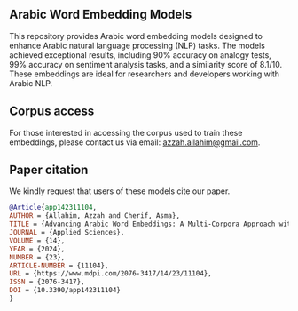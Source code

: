 ## Arabic Word Embedding Models

This repository provides Arabic word embedding models designed to enhance Arabic natural language processing (NLP) tasks. The models achieved exceptional results, including 90% accuracy on analogy tests, 99% accuracy on sentiment analysis tasks, and a similarity score of 8.1/10. These embeddings are ideal for researchers and developers working with Arabic NLP. 


## Corpus access
For those interested in accessing the corpus used to train these embeddings, please contact us via email: azzah.allahim@gmail.com.



## Paper citation
We kindly request that users of these models cite our paper. 
```bibtex
@Article{app142311104,
AUTHOR = {Allahim, Azzah and Cherif, Asma},
TITLE = {Advancing Arabic Word Embeddings: A Multi-Corpora Approach with Optimized Hyperparameters and Custom Evaluation},
JOURNAL = {Applied Sciences},
VOLUME = {14},
YEAR = {2024},
NUMBER = {23},
ARTICLE-NUMBER = {11104},
URL = {https://www.mdpi.com/2076-3417/14/23/11104},
ISSN = {2076-3417},
DOI = {10.3390/app142311104}
}



